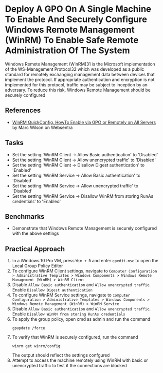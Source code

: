 # Deploy A GPO On A Single Machine To Enable And Securely Configure Windows Remote Management (WinRM) To Enable Safe Remote Administration Of The System
Windows Remote Management (WinRM)31 is the Microsoft implementation of the WS-Management Protocol32 which was developed as a public standard for remotely exchanging management data between devices that implement the protocol. If appropriate authentication and encryption is not implemented for this protocol, traffic may be subject to inception by an adversary. To reduce this risk, Windows Remote Management should be securely configured


## References
- [WinRM QuickConfig, HowTo Enable via GPO or Remotely on All Servers](https://www.websentra.com/winrm-quickconfig-remotely-configure-and-enable/) by Marc Wilson on Websentra


## Tasks
- Set the setting 'WinRM Client -> Allow Basic authentication' to 'Disabled'
- Set the setting 'WinRM Client -> Allow unencrypted traffic' to 'Disabled'
- Set the setting 'WinRM Client -> Disallow Digest authentication' to 'Enabled'
- Set the setting 'WinRM Service -> Allow Basic authentication' to 'Disabled'
- Set the setting 'WinRM Service -> Allow unencrypted traffic' to 'Disabled'
- Set the setting 'WinRM Service -> Disallow WinRM from storing RunAs credentials' to 'Enabled'


## Benchmarks
- Demonstrate that Windows Remote Management is securely configured with the above settings


## Practical Approach
1. In a Windows 10 Pro VM, press `Win + R` and enter `gpedit.msc` to open the Local Group Policy Editor
2. To configure WinRM Client settings, navigate to `Computer Configuration > Administrative Templates > Windows Components > Windows Remote Management (WinRM) > WinRM Client`
3. Disable `Allow Basic authentication` and `Allow unencrypted traffic`. Enable `Disallow Digest authentication`
4. To configure WinRM Service settings, navigate to `Computer Configuration > Administrative Templates > Windows Components > Windows Remote Management (WinRM) > WinRM Service`
5. Disable `Allow Basic authentication` and `Allow unencrypted traffic`. Enable `Disallow WinRM from storing RunAs credentials`
6. To apply the group policy, open cmd as admin and run the command
   ```
   gpupdate /force
   ```
7. To verify that WinRM is securely configured, run the command
   ```
   winrm get winrm/config
   ```
   The output should reflect the settings confgured
8. Attempt to access the machine remotely using WinRM with basic or unencrypted traffic to test if the connections are blocked
   
